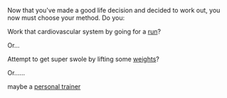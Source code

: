 Now that you've made a good life decision and decided to work out, you now must
choose your method. Do you:

Work that cardiovascular system by going for a [run](run/run.md)?

Or...

Attempt to get super swole by lifting some [weights](weights/weights.md)?

Or......

maybe a [personal trainer](personal-trainer/personal_trainer.md) 
